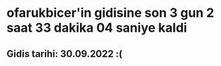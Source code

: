 # ofarukbicer'in gidisine son 3 gun 2 saat 33 dakika 04 saniye kaldi

## Gidis tarihi: 30.09.2022 :(